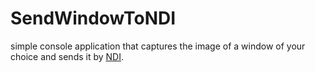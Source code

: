 # SendWindowToNDI

simple console application that captures the image of a window of your choice and sends it by [NDI](https://www.newtek.com/ndi/applications/).
